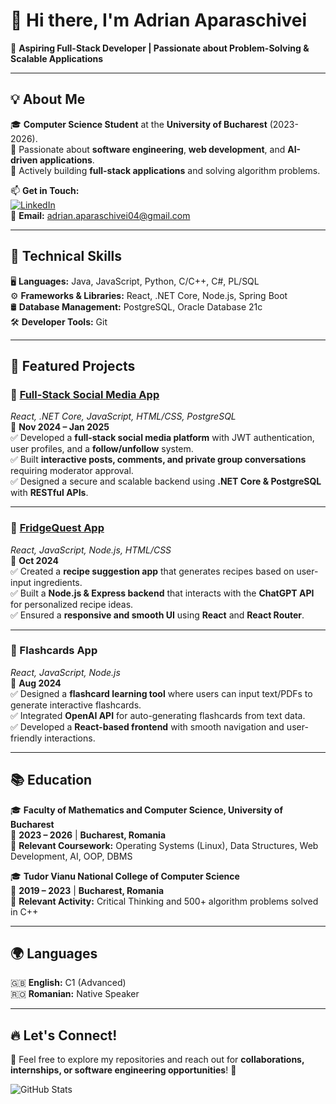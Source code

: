 # 👋 Hi there, I'm Adrian Aparaschivei

🚀 **Aspiring Full-Stack Developer | Passionate about Problem-Solving & Scalable Applications**

---

## 💡 About Me
🎓 **Computer Science Student** at the **University of Bucharest** (2023-2026).  
💼 Passionate about **software engineering**, **web development**, and **AI-driven applications**.  
🌟 Actively building **full-stack applications** and solving algorithm problems.  

📫 **Get in Touch:**  
[![LinkedIn](https://img.shields.io/badge/LinkedIn-Profile-blue?style=flat&logo=linkedin)](https://linkedin.com/in/adrianaparaschivei)  
📧 **Email:** adrian.aparaschivei04@gmail.com

---

## 🚀 Technical Skills

🖥️ **Languages:** Java, JavaScript, Python, C/C++, C#, PL/SQL  
⚙️ **Frameworks & Libraries:** React, .NET Core, Node.js, Spring Boot  
🛢️ **Database Management:** PostgreSQL, Oracle Database 21c  
🛠️ **Developer Tools:** Git  

---

## 🌟 Featured Projects

### **🔹 [Full-Stack Social Media App](https://github.com/aparaschiveiadrian/SocialMediaPlatform/tree/main/Social%20Media%20Platform)**  
*React, .NET Core, JavaScript, HTML/CSS, PostgreSQL*  
📅 **Nov 2024 – Jan 2025**  
✅ Developed a **full-stack social media platform** with JWT authentication, user profiles, and a **follow/unfollow** system.  
✅ Built **interactive posts, comments, and private group conversations** requiring moderator approval.  
✅ Designed a secure and scalable backend using **.NET Core & PostgreSQL** with **RESTful APIs**.  

---

### **🔹 [FridgeQuest App](https://github.com/aparaschiveiadrian/FridgeQuestApp)**  
*React, JavaScript, Node.js, HTML/CSS*  
📅 **Oct 2024**  
✅ Created a **recipe suggestion app** that generates recipes based on user-input ingredients.  
✅ Built a **Node.js & Express backend** that interacts with the **ChatGPT API** for personalized recipe ideas.  
✅ Ensured a **responsive and smooth UI** using **React** and **React Router**.

---

### **🔹 Flashcards App**  
*React, JavaScript, Node.js*  
📅 **Aug 2024**  
✅ Designed a **flashcard learning tool** where users can input text/PDFs to generate interactive flashcards.  
✅ Integrated **OpenAI API** for auto-generating flashcards from text data.  
✅ Developed a **React-based frontend** with smooth navigation and user-friendly interactions.  

---

## 📚 Education

🎓 **Faculty of Mathematics and Computer Science, University of Bucharest**  
📅 **2023 – 2026** | **Bucharest, Romania**  
📖 **Relevant Coursework:** Operating Systems (Linux), Data Structures, Web Development, AI, OOP, DBMS  

🎓 **Tudor Vianu National College of Computer Science**  
📅 **2019 – 2023** | **Bucharest, Romania**  
📖 **Relevant Activity:** Critical Thinking and 500+ algorithm problems solved in C++  

---

## 🌍 Languages
🇬🇧 **English:** C1 (Advanced)  
🇷🇴 **Romanian:** Native Speaker  

---

## 🔥 Let's Connect!
📩 Feel free to explore my repositories and reach out for **collaborations, internships, or software engineering opportunities**! 🚀  

![GitHub Stats](https://github-readme-stats.vercel.app/api?username=aparaschiveiadrian&show_icons=true&theme=radical)  
